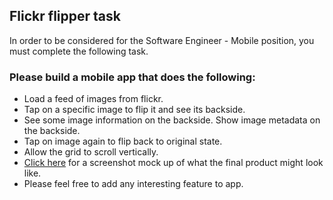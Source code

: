## Flickr flipper task

In order to be considered for the Software Engineer - Mobile position, you must complete the following task.

### Please build a mobile app that does the following:

* Load a feed of images from flickr.
* Tap on a specific image to flip it and see its backside.
* See some image information on the backside. Show image metadata on the backside.
* Tap on image again to flip back to original state.
* Allow the grid to scroll vertically.
* [Click here](flickr_image_task.png) for a screenshot mock up of what the final product might look like.
* Please feel free to add any interesting feature to app.
